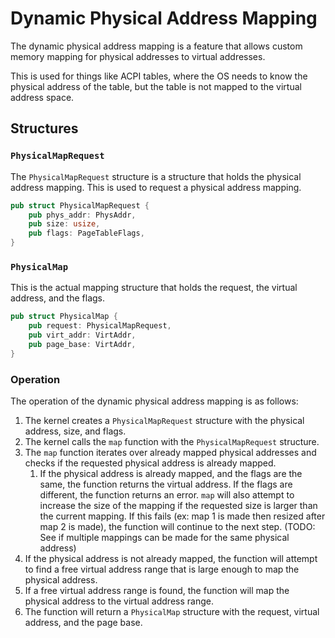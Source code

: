 # Dynamic Physical Address Mapping

The dynamic physical address mapping is a feature that allows custom memory mapping for physical addresses to virtual addresses.

This is used for things like ACPI tables, where the OS needs to know the physical address of the table, but the table is not mapped to the virtual address space.

## Structures

### `PhysicalMapRequest`

The `PhysicalMapRequest` structure is a structure that holds the physical address mapping. This is used to request a physical address mapping.

```rust
pub struct PhysicalMapRequest {
    pub phys_addr: PhysAddr,
    pub size: usize,
    pub flags: PageTableFlags,
}
```

### `PhysicalMap`

This is the actual mapping structure that holds the request, the virtual address, and the flags.

```rust
pub struct PhysicalMap {
    pub request: PhysicalMapRequest,
    pub virt_addr: VirtAddr,
    pub page_base: VirtAddr,
}
```

### Operation

The operation of the dynamic physical address mapping is as follows:

1. The kernel creates a `PhysicalMapRequest` structure with the physical address, size, and flags.
2. The kernel calls the `map` function with the `PhysicalMapRequest` structure.
3. The `map` function iterates over already mapped physical addresses and checks if the requested physical address is already mapped.
    1. If the physical address is already mapped, and the flags are the same, the function returns the virtual address. If the flags are different, the function returns an error. `map` will also attempt to increase the size of the mapping if the requested size is larger than the current mapping. If this fails (ex: map 1 is made then resized after map 2 is made), the function will continue to the next step. (TODO: See if multiple mappings can be made for the same physical address)
4. If the physical address is not already mapped, the function will attempt to find a free virtual address range that is large enough to map the physical address.
5. If a free virtual address range is found, the function will map the physical address to the virtual address range.
6. The function will return a `PhysicalMap` structure with the request, virtual address, and the page base.
